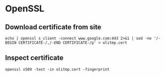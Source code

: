 # OpenSSL

## Download certificate from site
```
echo | openssl s_client -connect www.google.com:443 2>&1 | sed -ne '/-BEGIN CERTIFICATE-/,/-END CERTIFICATE-/p' > olitmp.cert
```

## Inspect certificate
```
openssl x509 -text -in olitmp.cert -fingerprint
```